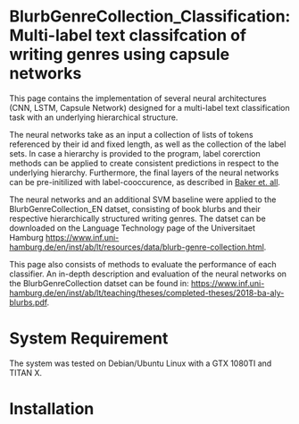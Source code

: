 # BlurbGenreCollection_Classification: Multi-label text classifcation of writing genres using capsule networks

This page contains the implementation of several neural architectures (CNN, LSTM, Capsule Network) designed for a multi-label text classification task with an underlying hierarchical structure.


The neural networks take as an input a collection of lists of tokens referenced by their id and fixed length, as well as the collection of the label sets. In case a hierarchy is provided to the program, label corerction methods can be applied to create consistent predictions in respect to  the underlying hierarchy. 
Furthermore, the final layers of the neural networks can be pre-initilized with label-cooccurence, as described in [Baker et. all](http://aclweb.org/anthology/W17-2339).

The neural networks and an additional SVM baseline were applied to the BlurbGenreCollection_EN datset, consisting of book blurbs and their respective hierarchically structured writing genres. The datset can be downloaded on the Language Technology page of the Universitaet Hamburg https://www.inf.uni-hamburg.de/en/inst/ab/lt/resources/data/blurb-genre-collection.html.

This page also consists of methods to evaluate the performance of each classifier. An in-depth description and evaluation of the neural networks on the BlurbGenreCollection datset can be found in: https://www.inf.uni-hamburg.de/en/inst/ab/lt/teaching/theses/completed-theses/2018-ba-aly-blurbs.pdf.


# System Requirement

The system was tested on Debian/Ubuntu Linux with a GTX 1080TI and TITAN X.

# Installation




